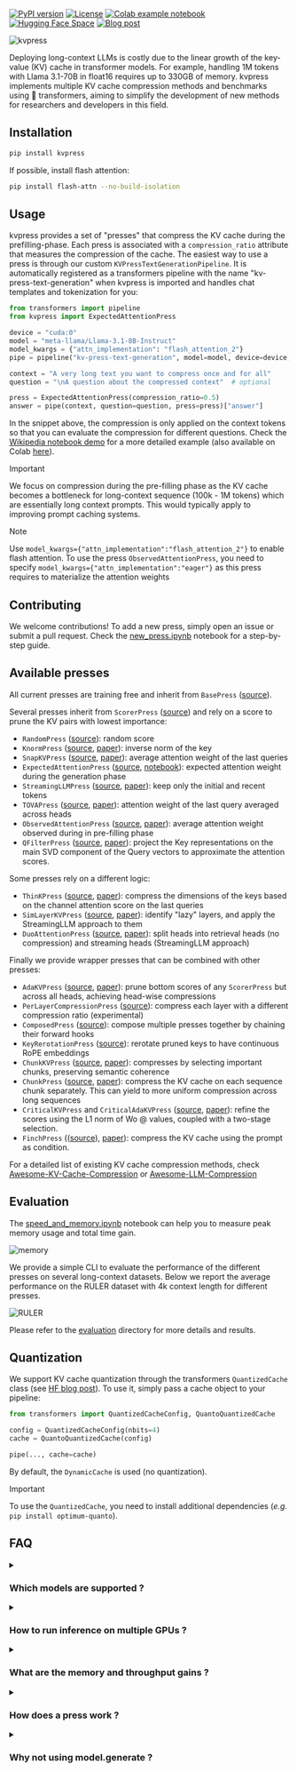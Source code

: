 [![PyPI version](https://badge.fury.io/py/kvpress.svg)](https://badge.fury.io/py/kvpress)
[![License](https://img.shields.io/badge/License-Apache%202.0-green.svg)](https://opensource.org/licenses/Apache-2.0)
[![Colab example notebook](https://colab.research.google.com/assets/colab-badge.svg)](https://colab.research.google.com/drive/1JNvaTKuuAHrl49dYB9-mdEH_y52Ib-NP?usp=drive_link)
[![Hugging Face Space](https://img.shields.io/badge/🤗%20Hugging%20Face-Space-blue)](https://huggingface.co/spaces/nvidia/kvpress)
[![Blog post](https://img.shields.io/badge/🤗%20Hugging%20Face-Blog-blue)](https://huggingface.co/blog/nvidia/kvpress)


![kvpress](kvpress.jpg)


Deploying long-context LLMs is costly due to the linear growth of the key-value (KV) cache in transformer models. For example, handling 1M tokens with Llama 3.1-70B in float16 requires up to 330GB of memory. kvpress implements multiple KV cache compression methods and benchmarks using 🤗 transformers, aiming to simplify the development of new methods for researchers and developers in this field.

## Installation

```bash
pip install kvpress
```

If possible, install flash attention:
```bash
pip install flash-attn --no-build-isolation
```

## Usage

kvpress provides a set of "presses" that compress the KV cache during the prefilling-phase. Each press is associated with a `compression_ratio` attribute that measures the compression of the cache. The easiest way to use a press is through our custom `KVPressTextGenerationPipeline`. It is automatically registered as a transformers pipeline with the name "kv-press-text-generation" when kvpress is imported and handles chat templates and tokenization for you:

```python
from transformers import pipeline
from kvpress import ExpectedAttentionPress

device = "cuda:0"
model = "meta-llama/Llama-3.1-8B-Instruct"
model_kwargs = {"attn_implementation": "flash_attention_2"}
pipe = pipeline("kv-press-text-generation", model=model, device=device, model_kwargs=model_kwargs)

context = "A very long text you want to compress once and for all"
question = "\nA question about the compressed context"  # optional

press = ExpectedAttentionPress(compression_ratio=0.5)
answer = pipe(context, question=question, press=press)["answer"]
```

In the snippet above, the compression is only applied on the context tokens so that you can evaluate the compression for different questions. Check the [Wikipedia notebook demo](notebooks/wikipedia_demo.ipynb) for a more detailed example (also available on Colab [here](https://colab.research.google.com/drive/1JNvaTKuuAHrl49dYB9-mdEH_y52Ib-NP)).

> [!IMPORTANT]  
> We focus on compression during the pre-filling phase as the KV cache becomes a bottleneck for long-context sequence (100k - 1M tokens) which are essentially long context prompts. This would typically apply to improving prompt caching systems.

> [!NOTE]  
> Use `model_kwargs={"attn_implementation":"flash_attention_2"}` to enable flash attention. To use the press `ObservedAttentionPress`, you need to specify `model_kwargs={"attn_implementation":"eager"}` as this press requires to materialize the attention weights

## Contributing

We welcome contributions! To add a new press, simply open an issue or submit a pull request. Check the [new_press.ipynb](notebooks/new_press.ipynb) notebook for a step-by-step guide.

## Available presses

All current presses are training free and inherit from `BasePress` ([source](kvpress/presses/base_press.py)). 

Several presses inherit from `ScorerPress` ([source](kvpress/presses/scorer_press.py)) and rely on a score to prune the KV pairs with lowest importance:

- `RandomPress` ([source](kvpress/presses/random_press.py)): random score
- `KnormPress` ([source](kvpress/presses/knorm_press.py), [paper](https://arxiv.org/abs/2406.11430)): inverse norm of the key
- `SnapKVPress` ([source](kvpress/presses/snapkv_press.py), [paper](https://arxiv.org/abs/2404.14469)): average attention weight of the last queries
- `ExpectedAttentionPress` ([source](kvpress/presses/expected_attention_press.py), [notebook](notebooks/expected_attention.ipynb)): expected attention weight during the generation phase 
- `StreamingLLMPress` ([source](kvpress/presses/streaming_llm_press.py), [paper](https://arxiv.org/abs/2309.17453)): keep only the initial and recent tokens 
- `TOVAPress` ([source](kvpress/presses/tova_press.py), [paper](https://arxiv.org/abs/2401.06104)): attention weight of the last query averaged across heads 
- `ObservedAttentionPress` ([source](kvpress/presses/observed_attention_press.py), [paper](https://arxiv.org/abs/2306.14048)): average attention weight observed during in pre-filling phase
- `QFilterPress` ([source](kvpress/presses/qfilter_press.py), [paper](https://arxiv.org/abs/2503.02812)): project the Key representations on the main SVD component of the Query vectors to approximate the attention scores.

Some presses rely on a different logic:
- `ThinKPress` ([source](kvpress/presses/think_press.py), [paper](https://arxiv.org/pdf/2407.21018)): compress the dimensions of the keys based on the channel attention score on the last queries 
- `SimLayerKVPress` ([source](kvpress/presses/simlayerkv_press.py), [paper](https://arxiv.org/abs/2410.13846)): identify "lazy" layers, and apply the StreamingLLM approach to them 
- `DuoAttentionPress` ([source](kvpress/presses/duo_attention_press.py), [paper](https://arxiv.org/abs/2410.10819)): split heads into retrieval heads (no compression) and streaming heads (StreamingLLM approach)

Finally we provide wrapper presses that can be combined with other presses:
- `AdaKVPress` ([source](kvpress/presses/adakv_press.py), [paper](https://arxiv.org/abs/2407.11550)): prune bottom scores of any `ScorerPress` but across all heads, achieving head-wise compressions 
- `PerLayerCompressionPress` ([source](kvpress/presses/per_layer_compression_press.py)): compress each layer with a different compression ratio (experimental)
- `ComposedPress` ([source](kvpress/presses/composed_press.py)): compose multiple presses together by chaining their forward hooks
- `KeyRerotationPress` ([source](kvpress/presses/key_rerotation_press.py)): rerotate pruned keys to have continuous RoPE embeddings
- `ChunkKVPress` ([source](kvpress/presses/chunkkv_press.py), [paper](https://arxiv.org/abs/2502.00299)): compresses by selecting important chunks, preserving semantic coherence
- `ChunkPress` ([source](kvpress/presses/chunk_press.py), [paper](https://direct.mit.edu/tacl/article/doi/10.1162/tacl_a_00716/125280)): compress the KV cache on each sequence chunk separately. This can yield to more uniform compression across long sequences
- `CriticalKVPress` and `CriticalAdaKVPress` ([source](kvpress/presses/criticalkv_press.py), [paper](https://arxiv.org/abs/2502.03805)): refine the scores using the L1 norm of Wo @ values, coupled with a two-stage selection.
- `FinchPress` (([source](kvpress/presses/finch_press.py)), [paper](https://direct.mit.edu/tacl/article/doi/10.1162/tacl_a_00716/125280)): compress the KV cache using the prompt as condition.



For a detailed list of existing KV cache compression methods, check [Awesome-KV-Cache-Compression](https://github.com/October2001/Awesome-KV-Cache-Compression) or [Awesome-LLM-Compression](https://github.com/HuangOwen/Awesome-LLM-Compression?tab=readme-ov-file#kv-cache-compression)

## Evaluation

The [speed_and_memory.ipynb](notebooks/speed_and_memory.ipynb) notebook can help you to measure peak memory usage and total time gain.

![memory](evaluation/assets/peak_memory_consumption_xkcd.png)

We provide a simple CLI to evaluate the performance of the different presses on several long-context datasets. Below we report the average performance on the RULER dataset with 4k context length for different presses.

![RULER](evaluation/assets/ruler_llama_xkcd.png)

Please refer to the [evaluation](evaluation/README.md) directory for more details and results.

## Quantization

We support KV cache quantization through the transformers `QuantizedCache` class (see [HF blog post](https://huggingface.co/blog/kv-cache-quantization#how-to-use-quantized-kv-cache-in-%F0%9F%A4%97-transformers)). To use it, simply pass a cache object to your pipeline:

```python
from transformers import QuantizedCacheConfig, QuantoQuantizedCache

config = QuantizedCacheConfig(nbits=4)
cache = QuantoQuantizedCache(config)

pipe(..., cache=cache)
```

By default, the `DynamicCache` is used (no quantization). 

> [!IMPORTANT]  
> To use the `QuantizedCache`, you need to install additional dependencies (_e.g._ `pip install optimum-quanto`).

## FAQ

<details><summary> 

### Which models are supported ? 
</summary>

Some presses depend on the model architecture (_e.g._ `ExpectedAttentionPress` or `SnapKVPress`) hence they might not work with all models. We tested support for `LlamaForCausalLM`, `MistralForCausalLM`, `Phi3ForCausalLM` and `Qwen2ForCausalLM` but many other models might be supported out of the box because their implementation is often similar in transformers.
</details>

<details><summary> 

### How to run inference on multiple GPUs ? 
</summary>

kvpress supports multi-GPU inference through [accelerate](https://huggingface.co/docs/accelerate/en/index):

```python
pipe = pipeline("kv-press-text-generation", model=model, device_map="auto")
```

</details>


<details> <summary> 

### What are the memory and throughput gains ?
</summary>

Memory usage should be reduced by around `compression_ratio * kv_cache_size`. As the KV cache is smaller, decoding should also be faster. You can measure peak memory usage gain and total time gain using [this notebook](notebooks/speed_and_memory.ipynb).
</details>


<details> <summary> 

### How does a press work ? </summary>

A press registers a forward hook (`press.forward_hook` method) to each attention layer during the pre-filling phase. Registration can be applied using the press as a context manager (`press.__call__` method):

```python
import torch
from transformers import AutoModelForCausalLM
from kvpress import KnormPress

device = "cuda:0"
ckpt = "meta-llama/Meta-Llama-3.1-8B-Instruct"
model = AutoModelForCausalLM.from_pretrained(ckpt).to(device)
press = KnormPress(compression_ratio=0.4)

inputs = model.dummy_inputs["input_ids"].to(device)

with torch.no_grad():
    print(model(inputs).past_key_values[0][0].shape)
    # torch.Size([3, 8, 5, 128])
    
with torch.no_grad(), press(model):
    print(model(inputs).past_key_values[0][0].shape)
    # torch.Size([3, 8, 3, 128])
```
</details>

<details><summary> 

### Why not using model.generate ? 
</summary>

In fact you can use `model.generate` with a press by using the press as a context manager:

```python
with press(model):
    outputs = model.generate(inputs)
```

However, the `generate` method does not allow to exclude the question from the compression, which would artificially favors methods such as SnapKV. Ideally, we want a compression method that works whatever comes after the context (_e.g._ for use cases such as chat or document question answering). Finally the `generate` method does not allow to provide generation for multiple questions at once.

</details>